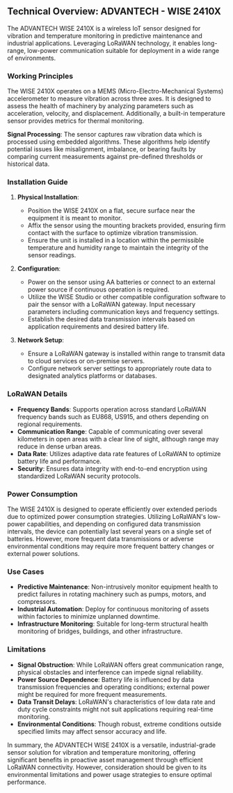 ## Technical Overview: ADVANTECH - WISE 2410X

The ADVANTECH WISE 2410X is a wireless IoT sensor designed for vibration and temperature monitoring in predictive maintenance and industrial applications. Leveraging LoRaWAN technology, it enables long-range, low-power communication suitable for deployment in a wide range of environments. 

### Working Principles

The WISE 2410X operates on a MEMS (Micro-Electro-Mechanical Systems) accelerometer to measure vibration across three axes. It is designed to assess the health of machinery by analyzing parameters such as acceleration, velocity, and displacement. Additionally, a built-in temperature sensor provides metrics for thermal monitoring.

**Signal Processing**: The sensor captures raw vibration data which is processed using embedded algorithms. These algorithms help identify potential issues like misalignment, imbalance, or bearing faults by comparing current measurements against pre-defined thresholds or historical data.

### Installation Guide

1. **Physical Installation**:
   - Position the WISE 2410X on a flat, secure surface near the equipment it is meant to monitor.
   - Affix the sensor using the mounting brackets provided, ensuring firm contact with the surface to optimize vibration transmission.
   - Ensure the unit is installed in a location within the permissible temperature and humidity range to maintain the integrity of the sensor readings.

2. **Configuration**:
   - Power on the sensor using AA batteries or connect to an external power source if continuous operation is required.
   - Utilize the WISE Studio or other compatible configuration software to pair the sensor with a LoRaWAN gateway. Input necessary parameters including communication keys and frequency settings.
   - Establish the desired data transmission intervals based on application requirements and desired battery life.

3. **Network Setup**:
   - Ensure a LoRaWAN gateway is installed within range to transmit data to cloud services or on-premise servers.
   - Configure network server settings to appropriately route data to designated analytics platforms or databases.

### LoRaWAN Details

- **Frequency Bands**: Supports operation across standard LoRaWAN frequency bands such as EU868, US915, and others depending on regional requirements.
- **Communication Range**: Capable of communicating over several kilometers in open areas with a clear line of sight, although range may reduce in dense urban areas.
- **Data Rate**: Utilizes adaptive data rate features of LoRaWAN to optimize battery life and performance.
- **Security**: Ensures data integrity with end-to-end encryption using standardized LoRaWAN security protocols.

### Power Consumption

The WISE 2410X is designed to operate efficiently over extended periods due to optimized power consumption strategies. Utilizing LoRaWAN's low-power capabilities, and depending on configured data transmission intervals, the device can potentially last several years on a single set of batteries. However, more frequent data transmissions or adverse environmental conditions may require more frequent battery changes or external power solutions.

### Use Cases

- **Predictive Maintenance**: Non-intrusively monitor equipment health to predict failures in rotating machinery such as pumps, motors, and compressors.
- **Industrial Automation**: Deploy for continuous monitoring of assets within factories to minimize unplanned downtime.
- **Infrastructure Monitoring**: Suitable for long-term structural health monitoring of bridges, buildings, and other infrastructure.

### Limitations

- **Signal Obstruction**: While LoRaWAN offers great communication range, physical obstacles and interference can impede signal reliability.
- **Power Source Dependence**: Battery life is influenced by data transmission frequencies and operating conditions; external power might be required for more frequent measurements.
- **Data Transit Delays**: LoRaWAN's characteristics of low data rate and duty cycle constraints might not suit applications requiring real-time monitoring.
- **Environmental Conditions**: Though robust, extreme conditions outside specified limits may affect sensor accuracy and life.

In summary, the ADVANTECH WISE 2410X is a versatile, industrial-grade sensor solution for vibration and temperature monitoring, offering significant benefits in proactive asset management through efficient LoRaWAN connectivity. However, consideration should be given to its environmental limitations and power usage strategies to ensure optimal performance.